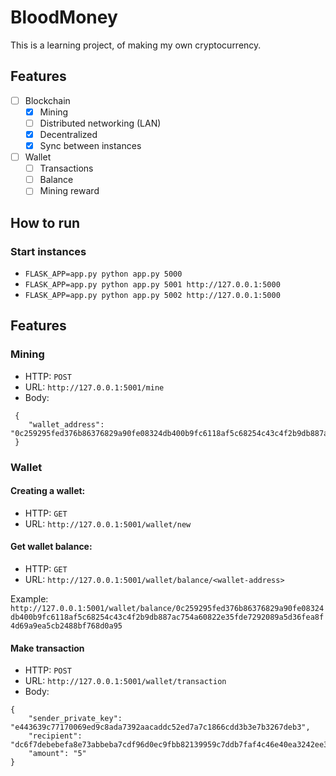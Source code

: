 # BloodMoney
This is a learning project, of making my own cryptocurrency.

## Features
- [ ] Blockchain
  - [x] Mining
  - [ ] Distributed networking (LAN)
  - [x] Decentralized
  - [x] Sync between instances 
- [ ] Wallet
  - [ ] Transactions
  - [ ] Balance
  - [ ] Mining reward

## How to run

### Start instances
* `FLASK_APP=app.py python app.py 5000`
* `FLASK_APP=app.py python app.py 5001 http://127.0.0.1:5000`
* `FLASK_APP=app.py python app.py 5002 http://127.0.0.1:5000`

## Features

### Mining
* HTTP: `POST` 
* URL: `http://127.0.0.1:5001/mine`
* Body:
```
 {
    "wallet_address": "0c259295fed376b86376829a90fe08324db400b9fc6118af5c68254c43c4f2b9db887ac754a60822e35fde7292089a5d36fea8f4d69a9ea5cb2488bf768d0a95" 
 }
```

### Wallet
#### Creating a wallet:
  * HTTP: `GET`
  * URL: `http://127.0.0.1:5001/wallet/new`

#### Get wallet balance:
  * HTTP: `GET`
  * URL: `http://127.0.0.1:5001/wallet/balance/<wallet-address>`

Example: `http://127.0.0.1:5001/wallet/balance/0c259295fed376b86376829a90fe08324db400b9fc6118af5c68254c43c4f2b9db887ac754a60822e35fde7292089a5d36fea8f4d69a9ea5cb2488bf768d0a95`

#### Make transaction
  * HTTP: `POST`
  * URL: `http://127.0.0.1:5001/wallet/transaction`
  * Body:
```
{
    "sender_private_key": "e443639c77170069ed9c8ada7392aacaddc52ed7a7c1866cdd3b3e7b3267deb3",
    "recipient": "dc6f7debebefa8e73abbeba7cdf96d0ec9fbb82139959c7ddb7faf4c46e40ea3242ee3dec15148da244eb2f772116a25467d78b2e7677ffde0260b700b0384d3",
    "amount": "5"
}
```